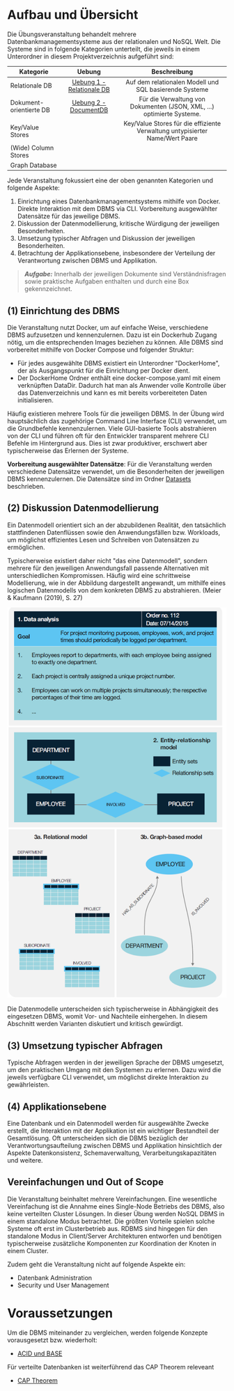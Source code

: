 # Aufbau und Übersicht
Die Übungsveranstaltung behandelt mehrere Datenbankmanagementsysteme aus der relationalen und NoSQL Welt. Die Systeme sind in folgende Kategorien unterteilt, die jeweils in einem Unterordner in diesem Projektverzeichnis aufgeführt sind:

| Kategorie   |      Uebung      |  Beschreibung |
|----------|:-------------:|:------:|
| Relationale DB |   [Uebung 1 - Relationale DB](RelationalDB/RelationalDB.md)   | Auf dem relationalen Modell und SQL basierende Systeme  |
| Dokument-orientierte DB |  [Uebung 2 - DocumentDB](DocumentDB/DocumentDB.md) | Für die Verwaltung von Dokumenten (JSON, XML, ...) optimierte Systeme. |
| Key/Value Stores |   | Key/Value Stores für die effiziente Verwaltung untypisierter Name/Wert Paare |
| (Wide) Column Stores |   |  |
| Graph Database |   |  |

Jede Veranstaltung fokussiert eine der oben genannten Kategorien und folgende Aspekte:
1. Einrichtung eines Datenbankmanagementsystems mithilfe von Docker. Direkte Interaktion mit dem DBMS via CLI. Vorbereitung ausgewählter Datensätze für das jeweilige DBMS.
2. Diskussion der Datenmodellierung, kritische Würdigung der jeweiligen Besonderheiten.
3. Umsetzung typischer Abfragen und Diskussion der jeweiligen Besonderheiten.
4. Betrachtung der Applikationsebene, insbesondere der Verteilung der Verantwortung zwischen DBMS und Applikation.

> **_Aufgabe:_** Innerhalb der jeweiligen Dokumente sind Verständnisfragen sowie praktische Aufgaben enthalten und durch eine Box gekennzeichnet.

## (1) Einrichtung des DBMS
Die Veranstaltung nutzt Docker, um auf einfache Weise, verschiedene DBMS aufzusetzen und kennenzulernen. Dazu ist ein Dockerhub Zugang nötig, um die entsprechenden Images beziehen zu können. 
Alle DBMS sind vorbereitet mithilfe von Docker Compose und folgender Struktur:
- Für jedes ausgewählte DBMS existiert ein Unterordner "DockerHome", der als Ausgangspunkt für die Einrichtung per Docker dient.
- Der DockerHome Ordner enthält eine docker-compose.yaml mit einem verknüpften DataDir. Dadurch hat man als Anwender volle Kontrolle über das Datenverzeichnis und kann es mit bereits vorbereiteten Daten initialisieren.

Häufig existieren mehrere Tools für die jeweiligen DBMS. In der Übung wird hauptsächlich das zugehörige Command Line Interface (CLI) verwendet, um die Grundbefehle kennenzulernen. Viele GUI-basierte Tools abstrahieren von der CLI und führen oft für den Entwickler transparent mehrere CLI Befehle im Hintergrund aus. Dies ist zwar produktiver, erschwert aber typischerweise das Erlernen der Systeme.

**Vorbereitung ausgewählter Datensätze**: Für die Veranstaltung werden verschiedene Datensätze verwendet, um die Besonderheiten der jeweiligen DBMS kennenzulernen. Die Datensätze sind im Ordner [Datasets](Datasets/Datasets.md) beschrieben.

## (2) Diskussion Datenmodellierung
Ein Datenmodell orientiert sich an der abzubildenen Realität, den tatsächlich stattfindenen Datenflüssen sowie den Anwendungsfällen bzw. Workloads, um möglichst effizientes Lesen und Schreiben von Datensätzen zu ermöglichen.

Typischerweise existiert daher nicht "das eine Datenmodell", sondern mehrere für den jeweiligen Anwendungsfall passende Alternativen mit unterschiedlichen Kompromissen. Häufig wird eine schrittweise Modellierung, wie in der Abbildung dargestellt angewandt, um mithilfe eines logischen Datenmodells von dem konkreten DBMS zu abstrahieren. (Meier & Kaufmann (2019), S. 27)

![DB Modeling](gfx/Modeling_Concept.png)

Die Datenmodelle unterscheiden sich typischerweise in Abhängigkeit des eingesetzen DBMS, womit Vor- und Nachteile einhergehen. In diesem Abschnitt werden Varianten diskutiert und kritisch gewürdigt.

## (3) Umsetzung typischer Abfragen
Typische Abfragen werden in der jeweiligen Sprache der DBMS umgesetzt, um den praktischen Umgang mit den Systemen zu erlernen. Dazu wird die jeweils verfügbare CLI verwendet, um möglichst direkte Interaktion zu gewährleisten.

## (4) Applikationsebene
Eine Datenbank und ein Datenmodell werden für ausgewählte Zwecke erstellt, die Interaktion mit der Applikation ist ein wichtiger Bestandteil der Gesamtlösung. Oft unterscheiden sich die DBMS bezüglich der Verantwortungsaufteilung zwischen DBMS und Applikation hinsichtlich der Aspekte Datenkonsistenz, Schemaverwaltung, Verarbeitungskapazitäten und weitere.

## Vereinfachungen und Out of Scope
Die Veranstaltung beinhaltet mehrere Vereinfachungen. Eine wesentliche Vereinfachung ist die Annahme eines Single-Node Betriebs des DBMS, also keine verteilten Cluster Lösungen. In dieser Übung werden NoSQL DBMS in einem standalone Modus betrachtet. Die größten Vorteile spielen solche Systeme oft erst im Clusterbetrieb aus. RDBMS sind hingegen für den standalone Modus in Client/Server Architekturen entworfen und benötigen typischerweise zusätzliche Komponenten zur Koordination der Knoten in einem Cluster.

 Zudem geht die Veranstaltung nicht auf folgende Aspekte ein:
- Datenbank Administration
- Security und User Management

# Voraussetzungen
Um die DBMS miteinander zu vergleichen, werden folgende Konzepte vorausgesetzt bzw. wiederholt:
- [ACID und BASE](ACID_BASE.md)

Für verteilte Datenbanken ist weiterführend das CAP Theorem releveant
- [CAP Theorem](CAP_Theorem.md)